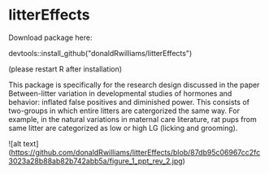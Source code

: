 # litterEffects
Download package here:

devtools::install_github("donaldRwilliams/litterEffects")

(please restart R after installation)

This package is specifically for the research design discussed in the paper Between-litter variation in developmental studies of hormones and behavior: inflated false positives and diminished power. This 
consists of two-groups in which entire litters are catergorized the same way. For example, in the
natural variations in maternal care literature, rat pups from same litter are categorized as
low or high LG (licking and grooming).

![alt text] (https://github.com/donaldRwilliams/litterEffects/blob/87db95c06967cc2fc3023a28b88ab82b742abb5a/figure_1_ppt_rev_2.jpg)
